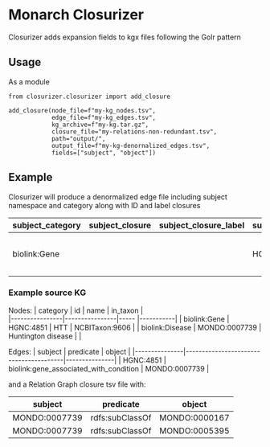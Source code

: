 # Monarch Closurizer
Closurizer adds expansion fields to kgx files following the Golr pattern

## Usage

As a module
```
from closurizer.closurizer import add_closure

add_closure(node_file=f"my-kg_nodes.tsv",
            edge_file=f"my-kg_edges.tsv",
            kg_archive=f"my-kg.tar.gz",
            closure_file="my-relations-non-redundant.tsv",
            path="output/",
            output_file=f"my-kg-denornalized_edges.tsv",
            fields=["subject", "object"])
```


## Example

Closurizer will produce a denormalized edge file including subject namespace and category along with ID and label closures 

| subject_category | subject_closure | subject_closure_label | subject_namespace |  subject  |               predicate                |    object     | object_namespace | object_closure_label | object_closure | object_category |
|------------------|-----------------|-----------------------|-------------------|-----------|----------------------------------------|---------------|------------------|----------------------|----------------|-----------------|
| biolink:Gene     |                 |                       | HGNC              | HGNC:4851 | biolink:gene_associated_with_condition | MONDO:0007739 | MONDO            |  Huntington disease and related disorders, movement disorder     | MONDO:0000167, MONDO:0005395              | biolink:Disease |

### Example source KG

Nodes:
| category       | id             | name | in_taxon  |  
|----------------|----------------|----- |-----------|
| biolink:Gene    | HGNC:4851     | HTT  | NCBITaxon:9606 |
| biolink:Disease | MONDO:0007739 | Huntington disease | |

Edges:
|    subject    |               predicate                |    object     |
|---------------|----------------------------------------|---------------|
| HGNC:4851     | biolink:gene_associated_with_condition | MONDO:0007739 |

and a Relation Graph closure tsv file with:

| subject    |  predicate    | object      |
-------------|---------------|-------------|
MONDO:0007739|rdfs:subClassOf|MONDO:0000167|
MONDO:0007739|rdfs:subClassOf|MONDO:0005395|

